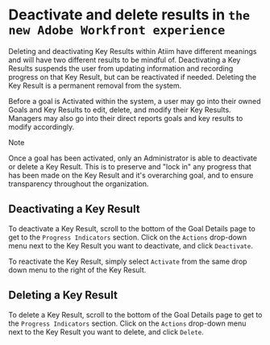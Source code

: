 

# Deactivate and delete results in `the new Adobe Workfront experience`

Deleting and deactivating Key Results within Atiim have different meanings and will have two different results to be mindful of. Deactivating a Key Results suspends the user from updating information and recording progress on that Key Result, but can be reactivated if needed. Deleting the Key Result is a permanent removal from the system.

Before a goal is Activated within the system, a user may go into their owned Goals and Key Results to edit, delete, and modify their Key Results. Managers may also go into their direct reports goals and key results to modify accordingly.

>[!NOTE]
>
>Once a goal has been activated, only an Administrator is able to deactivate or delete a Key Result. This is to preserve and "lock in" any progress that has been made on the Key Result and it's overarching goal, and to ensure transparency throughout the organization.

## Deactivating a Key Result

To deactivate a Key Result, scroll to the bottom of the Goal Details page to get to the `Progress Indicators` section. Click on the  `Actions` drop-down menu next to the Key Result you want to deactivate, and click  `Deactivate`.

To reactivate the Key Result, simply select `Activate` from the same drop down menu to the right of the Key Result.

## Deleting a Key Result

To delete a Key Result, scroll to the bottom of the Goal Details page to get to the `Progress Indicators` section. Click on the  `Actions` drop-down menu next to the Key Result you want to delete, and click `Delete`.

&nbsp;
